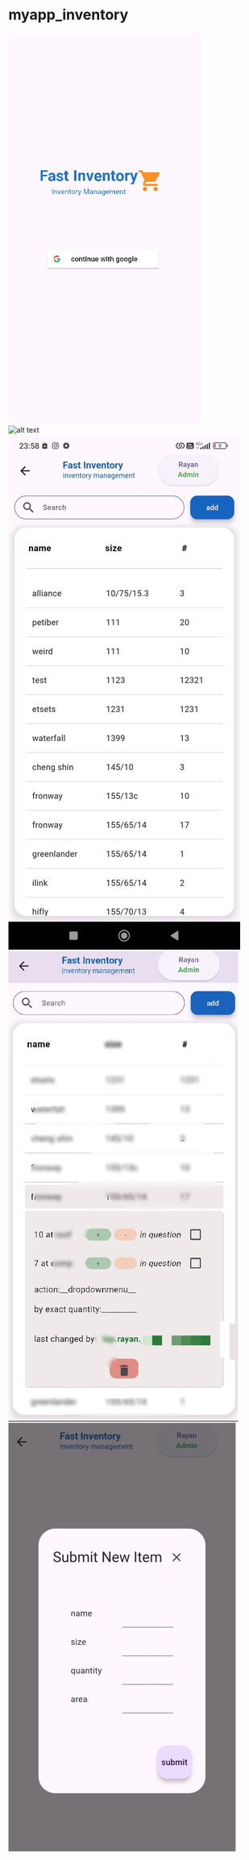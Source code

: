 # myapp_inventory
![alt text](https://github.com/rayanlep/myapp_inventory/blob/main/images/entry_img.png)<br>
![alt text](https://github.com/rayanlep/myapp_inventory/blob/main/images/load2.jpg)<br>
![alt text](https://github.com/rayanlep/myapp_inventory/blob/main/images/list2.jpg)<br>
![alt text](https://github.com/rayanlep/myapp_inventory/blob/main/images/gesture2.png)<br>
![alt text](https://github.com/rayanlep/myapp_inventory/blob/main/images/submit_img.png)<br>
